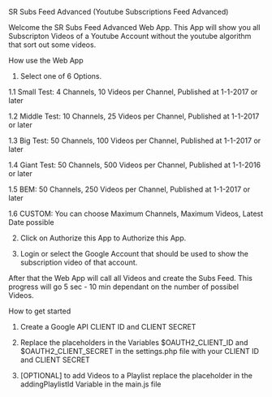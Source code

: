 SR Subs Feed Advanced
(Youtube Subscriptions Feed Advanced)

Welcome the SR Subs Feed Advanced Web App.
This App will show you all Subscripton Videos of a Youtube Account without the youtube algorithm that sort out some videos.


How use the Web App

1. Select one of 6 Options.

1.1 Small Test: 4 Channels, 10 Videos per Channel, Published at 1-1-2017 or later

1.2 Middle Test: 10 Channels, 25 Videos per Channel, Published at 1-1-2017 or later

1.3 Big Test: 50 Channels, 100 Videos per Channel, Published at 1-1-2017 or later

1.4 Giant Test: 50 Channels, 500 Videos per Channel, Published at 1-1-2016 or later

1.5 BEM: 50 Channels, 250 Videos per Channel, Published at 1-1-2017 or later

1.6 CUSTOM: You can choose Maximum Channels, Maximum Videos, Latest Date possible

2. Click on Authorize this App to Authorize this App.

3. Login or select the Google Account that should be used to show the subscription video of that account.

After that the Web App will call all Videos and create the Subs Feed.
This progress will go 5 sec - 10 min dependant on the number of possibel Videos.


How to get started

1. Create a Google API CLIENT ID and CLIENT SECRET

2. Replace the placeholders in the Variables $OAUTH2_CLIENT_ID and $OAUTH2_CLIENT_SECRET in the settings.php file with your CLIENT ID and CLIENT SECRET

3. [OPTIONAL] to add Videos to a Playlist replace the placeholder in the addingPlaylistId Variable in the main.js file
